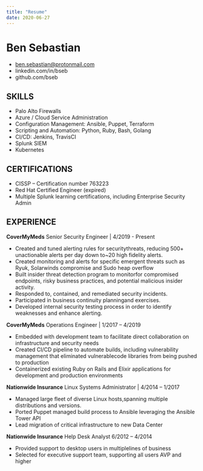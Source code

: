 ```yaml
---
title: "Resume"
date: 2020-06-27
---
```

# Ben Sebastian

- ben.sebastian@protonmail.com
- linkedin.com/in/bseb
- github.com/bseb
## SKILLS

- Palo Alto Firewalls
- Azure / Cloud Service
Administration
- Configuration Management:
Ansible, Puppet, Terraform
- Scripting and Automation:
Python, Ruby, Bash, Golang
- CI/CD:
Jenkins, TravisCI
- Splunk SIEM
- Kubernetes

## CERTIFICATIONS

- CISSP – Certification number 763223
- Red Hat Certified Engineer (expired)
- Multiple Splunk learning certifications, including Enterprise Security Admin

## EXPERIENCE

**CoverMyMeds**
Senior Security Engineer | 4/2019 - Present

- Created and tuned alerting rules for securitythreats,
reducing 500+ unactionable alerts per day down to~20 high
fidelity alerts.
- Created monitoring and alerts for specific emergent
threats such as Ryuk, Solarwinds compromise and Sudo
heap overflow
- Built insider threat detection program to monitorfor
compromised endpoints, risky business practices, and
potential malicious insider activity.
- Responded to, contained, and remediated security
incidents.
- Participated in business continuity planningand
exercises.
- Developed internal security testing process in order to
identify weaknesses and enhance alerting.

**CoverMyMeds**
Operations Engineer | 1/2017 – 4/2019

- Embedded with development team to facilitate direct
collaboration on infrastructure and security needs
- Created CI/CD pipeline to automate builds, including
vulnerability management that eliminated vulnerablecode
libraries from being pushed to production
- Containerized existing Ruby on Rails and Elixir
applications for development and production environments

**Nationwide Insurance**
Linux Systems Administrator | 4/2014 – 1/2017

- Managed large fleet of diverse Linux hosts,spanning
multiple distributions and versions.
- Ported Puppet managed build process to Ansible
leveraging the Ansible Tower API
- Lead migration of critical infrastructure to new Data
Center

**Nationwide Insurance**
Help Desk Analyst 6/2012 – 4/2014

- Provided support to desktop users in multiplelines of
business
- Selected for executive support team, supporting all users
AVP and higher
